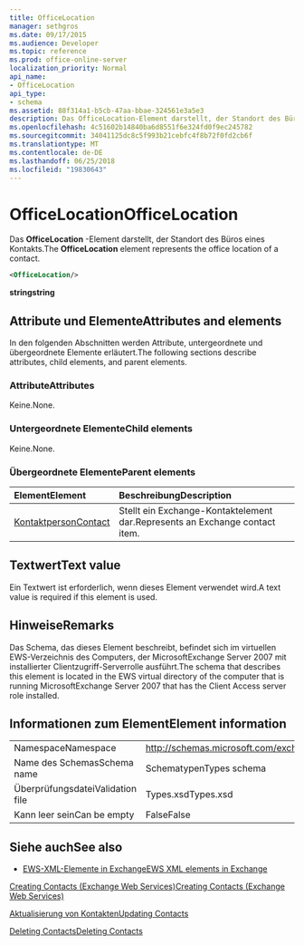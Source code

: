 ```yaml
---
title: OfficeLocation
manager: sethgros
ms.date: 09/17/2015
ms.audience: Developer
ms.topic: reference
ms.prod: office-online-server
localization_priority: Normal
api_name:
- OfficeLocation
api_type:
- schema
ms.assetid: 88f314a1-b5cb-47aa-bbae-324561e3a5e3
description: Das OfficeLocation-Element darstellt, der Standort des Büros eines Kontakts.
ms.openlocfilehash: 4c51602b14840ba6d8551f6e324fd0f9ec245782
ms.sourcegitcommit: 34041125dc8c5f993b21cebfc4f8b72f0fd2cb6f
ms.translationtype: MT
ms.contentlocale: de-DE
ms.lasthandoff: 06/25/2018
ms.locfileid: "19830643"
---
```

# <a name="officelocation"></a><span data-ttu-id="8b155-103">OfficeLocation</span><span class="sxs-lookup"><span data-stu-id="8b155-103">OfficeLocation</span></span>

<span data-ttu-id="8b155-104">Das **OfficeLocation** -Element darstellt, der Standort des Büros eines Kontakts.</span><span class="sxs-lookup"><span data-stu-id="8b155-104">The **OfficeLocation** element represents the office location of a contact.</span></span> 
  
```xml
<OfficeLocation/>
```

 <span data-ttu-id="8b155-105">**string**</span><span class="sxs-lookup"><span data-stu-id="8b155-105">**string**</span></span>
## <a name="attributes-and-elements"></a><span data-ttu-id="8b155-106">Attribute und Elemente</span><span class="sxs-lookup"><span data-stu-id="8b155-106">Attributes and elements</span></span>

<span data-ttu-id="8b155-107">In den folgenden Abschnitten werden Attribute, untergeordnete und übergeordnete Elemente erläutert.</span><span class="sxs-lookup"><span data-stu-id="8b155-107">The following sections describe attributes, child elements, and parent elements.</span></span>
  
### <a name="attributes"></a><span data-ttu-id="8b155-108">Attribute</span><span class="sxs-lookup"><span data-stu-id="8b155-108">Attributes</span></span>

<span data-ttu-id="8b155-109">Keine.</span><span class="sxs-lookup"><span data-stu-id="8b155-109">None.</span></span>
  
### <a name="child-elements"></a><span data-ttu-id="8b155-110">Untergeordnete Elemente</span><span class="sxs-lookup"><span data-stu-id="8b155-110">Child elements</span></span>

<span data-ttu-id="8b155-111">Keine.</span><span class="sxs-lookup"><span data-stu-id="8b155-111">None.</span></span>
  
### <a name="parent-elements"></a><span data-ttu-id="8b155-112">Übergeordnete Elemente</span><span class="sxs-lookup"><span data-stu-id="8b155-112">Parent elements</span></span>

|<span data-ttu-id="8b155-113">**Element**</span><span class="sxs-lookup"><span data-stu-id="8b155-113">**Element**</span></span>|<span data-ttu-id="8b155-114">**Beschreibung**</span><span class="sxs-lookup"><span data-stu-id="8b155-114">**Description**</span></span>|
|:-----|:-----|
|[<span data-ttu-id="8b155-115">Kontaktperson</span><span class="sxs-lookup"><span data-stu-id="8b155-115">Contact</span></span>](contact.md) <br/> |<span data-ttu-id="8b155-116">Stellt ein Exchange-Kontaktelement dar.</span><span class="sxs-lookup"><span data-stu-id="8b155-116">Represents an Exchange contact item.</span></span>  <br/> |
   
## <a name="text-value"></a><span data-ttu-id="8b155-117">Textwert</span><span class="sxs-lookup"><span data-stu-id="8b155-117">Text value</span></span>

<span data-ttu-id="8b155-118">Ein Textwert ist erforderlich, wenn dieses Element verwendet wird.</span><span class="sxs-lookup"><span data-stu-id="8b155-118">A text value is required if this element is used.</span></span>
  
## <a name="remarks"></a><span data-ttu-id="8b155-119">Hinweise</span><span class="sxs-lookup"><span data-stu-id="8b155-119">Remarks</span></span>

<span data-ttu-id="8b155-120">Das Schema, das dieses Element beschreibt, befindet sich im virtuellen EWS-Verzeichnis des Computers, der MicrosoftExchange Server 2007 mit installierter Clientzugriff-Serverrolle ausführt.</span><span class="sxs-lookup"><span data-stu-id="8b155-120">The schema that describes this element is located in the EWS virtual directory of the computer that is running MicrosoftExchange Server 2007 that has the Client Access server role installed.</span></span>
  
## <a name="element-information"></a><span data-ttu-id="8b155-121">Informationen zum Element</span><span class="sxs-lookup"><span data-stu-id="8b155-121">Element information</span></span>

|||
|:-----|:-----|
|<span data-ttu-id="8b155-122">Namespace</span><span class="sxs-lookup"><span data-stu-id="8b155-122">Namespace</span></span>  <br/> |http://schemas.microsoft.com/exchange/services/2006/types  <br/> |
|<span data-ttu-id="8b155-123">Name des Schemas</span><span class="sxs-lookup"><span data-stu-id="8b155-123">Schema name</span></span>  <br/> |<span data-ttu-id="8b155-124">Schematypen</span><span class="sxs-lookup"><span data-stu-id="8b155-124">Types schema</span></span>  <br/> |
|<span data-ttu-id="8b155-125">Überprüfungsdatei</span><span class="sxs-lookup"><span data-stu-id="8b155-125">Validation file</span></span>  <br/> |<span data-ttu-id="8b155-126">Types.xsd</span><span class="sxs-lookup"><span data-stu-id="8b155-126">Types.xsd</span></span>  <br/> |
|<span data-ttu-id="8b155-127">Kann leer sein</span><span class="sxs-lookup"><span data-stu-id="8b155-127">Can be empty</span></span>  <br/> |<span data-ttu-id="8b155-128">False</span><span class="sxs-lookup"><span data-stu-id="8b155-128">False</span></span>  <br/> |
   
## <a name="see-also"></a><span data-ttu-id="8b155-129">Siehe auch</span><span class="sxs-lookup"><span data-stu-id="8b155-129">See also</span></span>



- [<span data-ttu-id="8b155-130">EWS-XML-Elemente in Exchange</span><span class="sxs-lookup"><span data-stu-id="8b155-130">EWS XML elements in Exchange</span></span>](ews-xml-elements-in-exchange.md)


[<span data-ttu-id="8b155-131">Creating Contacts (Exchange Web Services)</span><span class="sxs-lookup"><span data-stu-id="8b155-131">Creating Contacts (Exchange Web Services)</span></span>](http://msdn.microsoft.com/library/4845917e-70d1-481c-bbd7-011ec6571789%28Office.15%29.aspx)
  
[<span data-ttu-id="8b155-132">Aktualisierung von Kontakten</span><span class="sxs-lookup"><span data-stu-id="8b155-132">Updating Contacts</span></span>](http://msdn.microsoft.com/library/9a865953-b94a-4229-b632-2dee433314be%28Office.15%29.aspx)
  
[<span data-ttu-id="8b155-133">Deleting Contacts</span><span class="sxs-lookup"><span data-stu-id="8b155-133">Deleting Contacts</span></span>](http://msdn.microsoft.com/library/fcc3dc84-cd3e-455e-a1a7-ae6921c9b588%28Office.15%29.aspx)

